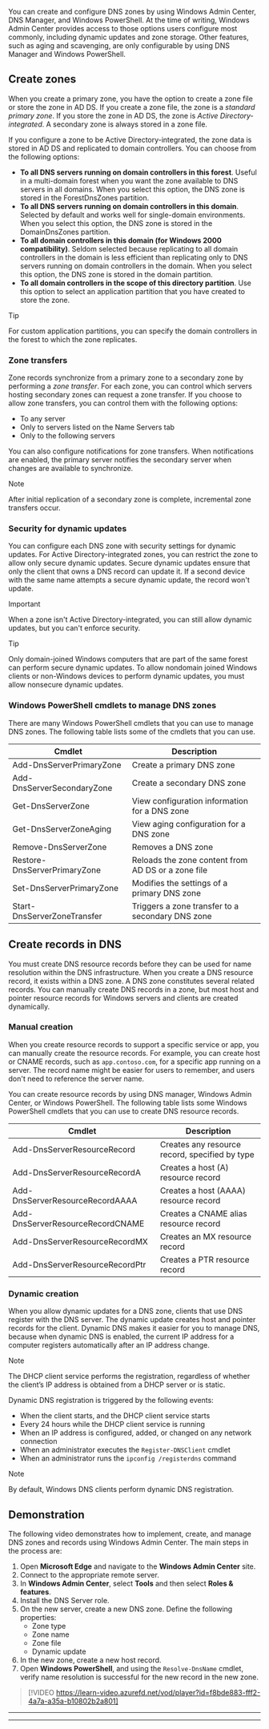 You can create and configure DNS zones by using Windows Admin Center, DNS Manager, and Windows PowerShell. At the time of writing, Windows Admin Center provides access to those options users configure most commonly, including dynamic updates and zone storage. Other features, such as aging and scavenging, are only configurable by using DNS Manager and Windows PowerShell.

## Create zones

When you create a primary zone, you have the option to create a zone file or store the zone in AD DS. If you create a zone file, the zone is a *standard primary zone*. If you store the zone in AD DS, the zone is *Active Directory-integrated*. A secondary zone is always stored in a zone file.

If you configure a zone to be Active Directory-integrated, the zone data is stored in AD DS and replicated to domain controllers. You can choose from the following options:

- **To all DNS servers running on domain controllers in this forest**. Useful in a multi-domain forest when you want the zone available to DNS servers in all domains. When you select this option, the DNS zone is stored in the ForestDnsZones partition.
- **To all DNS servers running on domain controllers in this domain**. Selected by default and works well for single-domain environments. When you select this option, the DNS zone is stored in the DomainDnsZones partition.
- **To all domain controllers in this domain (for Windows 2000 compatibility)**. Seldom selected because replicating to all domain controllers in the domain is less efficient than replicating only to DNS servers running on domain controllers in the domain. When you select this option, the DNS zone is stored in the domain partition.
- **To all domain controllers in the scope of this directory partition**. Use this option to select an application partition that you have created to store the zone.

> [!TIP]
> For custom application partitions, you can specify the domain controllers in the forest to which the zone replicates.

### Zone transfers

Zone records synchronize from a primary zone to a secondary zone by performing a *zone transfer*. For each zone, you can control which servers hosting secondary zones can request a zone transfer. If you choose to allow zone transfers, you can control them with the following options:

- To any server
- Only to servers listed on the Name Servers tab
- Only to the following servers

You can also configure notifications for zone transfers. When notifications are enabled, the primary server notifies the secondary server when changes are available to synchronize.

> [!NOTE]
> After initial replication of a secondary zone is complete, incremental zone transfers occur.

### Security for dynamic updates

You can configure each DNS zone with security settings for dynamic updates. For Active Directory-integrated zones, you can restrict the zone to allow only secure dynamic updates. Secure dynamic updates ensure that only the client that owns a DNS record can update it. If a second device with the same name attempts a secure dynamic update, the record won't update. 

> [!IMPORTANT]
> When a zone isn't Active Directory-integrated, you can still allow dynamic updates, but you can't enforce security.

> [!TIP]
> Only domain-joined Windows computers that are part of the same forest can perform secure dynamic updates. To allow nondomain joined Windows clients or non-Windows devices to perform dynamic updates, you must allow nonsecure dynamic updates.

### Windows PowerShell cmdlets to manage DNS zones

There are many Windows PowerShell cmdlets that you can use to manage DNS zones. The following table lists some of the cmdlets that you can use.

| Cmdlet                       | Description                                        |
| ---------------------------- | -------------------------------------------------- |
| Add-DnsServerPrimaryZone     | Create a primary DNS zone                          |
| Add-DnsServerSecondaryZone   | Create a secondary DNS zone                        |
| Get-DnsServerZone            | View configuration information for a DNS zone      |
| Get-DnsServerZoneAging       | View aging configuration for a DNS zone            |
| Remove-DnsServerZone         | Removes a DNS zone                                 |
| Restore-DnsServerPrimaryZone | Reloads the zone content from AD DS or a zone file |
| Set-DnsServerPrimaryZone     | Modifies the settings of a primary DNS zone        |
| Start-DnsServerZoneTransfer  | Triggers a zone transfer to a secondary DNS zone   |

## Create records in DNS

You must create DNS resource records before they can be used for name resolution within the DNS infrastructure. When you create a DNS resource record, it exists within a DNS zone. A DNS zone constitutes several related records. You can manually create DNS records in a zone, but most host and pointer resource records for Windows servers and clients are created dynamically.

### Manual creation

When you create resource records to support a specific service or app, you can manually create the resource records. For example, you can create host or CNAME records, such as `app.contoso.com`, for a specific app running on a server. The record name might be easier for users to remember, and users don't need to reference the server name.

You can create resource records by using DNS manager, Windows Admin Center, or Windows PowerShell. The following table lists some Windows PowerShell cmdlets that you can use to create DNS resource records.

| Cmdlet                           | Description                                    |
| -------------------------------- | ---------------------------------------------- |
| Add-DnsServerResourceRecord      | Creates any resource record, specified by type |
| Add-DnsServerResourceRecordA     | Creates a host (A) resource record             |
| Add-DnsServerResourceRecordAAAA  | Creates a host (AAAA) resource record          |
| Add-DnsServerResourceRecordCNAME | Creates a CNAME alias resource record          |
| Add-DnsServerResourceRecordMX    | Creates an MX resource record                  |
| Add-DnsServerResourceRecordPtr   | Creates a PTR resource record                  |

### Dynamic creation

When you allow dynamic updates for a DNS zone, clients that use DNS register with the DNS server. The dynamic update creates host and pointer records for the client. Dynamic DNS makes it easier for you to manage DNS, because when dynamic DNS is enabled, the current IP address for a computer registers automatically after an IP address change.

> [!NOTE]
> The DHCP client service performs the registration, regardless of whether the client’s IP address is obtained from a DHCP server or is static.

Dynamic DNS registration is triggered by the following events:

- When the client starts, and the DHCP client service starts
- Every 24 hours while the DHCP client service is running
- When an IP address is configured, added, or changed on any network connection
- When an administrator executes the `Register-DNSClient` cmdlet
- When an administrator runs the `ipconfig /registerdns` command

> [!NOTE]
> By default, Windows DNS clients perform dynamic DNS registration.

## Demonstration

The following video demonstrates how to implement, create, and manage DNS zones and records using Windows Admin Center. The main steps in the process are:

1. Open **Microsoft Edge** and navigate to the **Windows Admin Center** site.
2. Connect to the appropriate remote server.
3. In **Windows Admin Center**, select **Tools** and then select **Roles & features**.
4. Install the DNS Server role.
5. On the new server, create a new DNS zone. Define the following properties:
    - Zone type
    - Zone name
    - Zone file
    - Dynamic update
6. In the new zone, create a new host record.
7. Open **Windows PowerShell**, and using the `Resolve-DnsName` cmdlet, verify name resolution is successful for the new record in the new zone.

 >[!VIDEO https://learn-video.azurefd.net/vod/player?id=f8bde883-fff2-4a7a-a35a-b10802b2a801]

---



---

